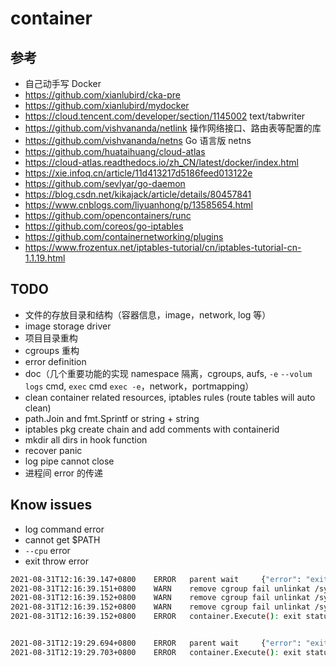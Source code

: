 # container


## 参考
- 自己动手写 Docker
- https://github.com/xianlubird/cka-pre
- https://github.com/xianlubird/mydocker
- https://cloud.tencent.com/developer/section/1145002 text/tabwriter
- https://github.com/vishvananda/netlink 操作网络接口、路由表等配置的库
- https://github.com/vishvananda/netns Go 语言版 netns
- https://github.com/huataihuang/cloud-atlas
- https://cloud-atlas.readthedocs.io/zh_CN/latest/docker/index.html
- https://xie.infoq.cn/article/11d413217d5186feed013122e
- https://github.com/sevlyar/go-daemon
- https://blog.csdn.net/kikajack/article/details/80457841
- https://www.cnblogs.com/liyuanhong/p/13585654.html
- https://github.com/opencontainers/runc
- https://github.com/coreos/go-iptables
- https://github.com/containernetworking/plugins
- https://www.frozentux.net/iptables-tutorial/cn/iptables-tutorial-cn-1.1.19.html

## TODO
- 文件的存放目录和结构（容器信息，image，network, log 等）
- image storage driver
- 项目目录重构
- cgroups 重构
- error definition
- doc（几个重要功能的实现 namespace 隔离，cgroups, aufs, `-e` `--volum` `logs` cmd, `exec` cmd `exec -e`，network，portmapping）
- clean container related resources, iptables rules (route tables will auto clean)
- path.Join and fmt.Sprintf or string + string
- iptables pkg create chain and add comments with containerid
- mkdir all dirs in hook function
- recover panic
- log pipe cannot close
- 进程间 error 的传递

## Know issues
- log command error
- cannot get $PATH
- `--cpu` error
- exit throw error

```bash
2021-08-31T12:16:39.147+0800    ERROR   parent wait     {"error": "exit status 130"}
2021-08-31T12:16:39.151+0800    WARN    remove cgroup fail unlinkat /sys/fs/cgroup/cpuset/q.container.cgroup/cpuset.memory_spread_slab: operation not permitted
2021-08-31T12:16:39.152+0800    WARN    remove cgroup fail unlinkat /sys/fs/cgroup/memory/q.container.cgroup/memory.kmem.tcp.max_usage_in_bytes: operation not permitted
2021-08-31T12:16:39.152+0800    WARN    remove cgroup fail unlinkat /sys/fs/cgroup/cpu,cpuacct/q.container.cgroup/cpu.rt_period_us: operation not permitted
2021-08-31T12:16:39.152+0800    ERROR   container.Execute(): exit status 130


2021-08-31T12:19:29.694+0800    ERROR   parent wait     {"error": "exit status 130"}
2021-08-31T12:19:29.703+0800    ERROR   container.Execute(): exit status 130
```


